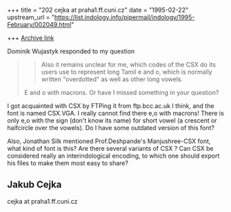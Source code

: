 +++
title = "202 cejka at praha1.ff.cuni.cz"
date = "1995-02-22"
upstream_url = "https://list.indology.info/pipermail/indology/1995-February/002049.html"

+++
[Archive link](https://list.indology.info/pipermail/indology/1995-February/002049.html)

Dominik Wujastyk responded to my question
> >  Also it remains unclear for me, which codes of the CSX do its users use to
> > represent long Tamil e and o, which is normally written "overdotted" as well
> > as other long vowels.
> 
> E and o with macrons. Or have I missed something in your question?

I got acquainted with CSX by FTPing it from ftp.bcc.ac.uk I think, and the
font is named CSX.VGA. I really cannot find there e,o with macrons! There is
only e,o with the sign (don't know its name) for short vowel (a crescent or
halfcircle over the vowels). Do I have some outdated version of this font?

Also, Jonathan Silk mentioned Prof.Deshpande's Manjushree-CSX font, what
kind of font is this? Are there several variants of CSX ?  Can CSX be
considered really an interindological encoding, to which one should export
his files to make them most easy to share?

Jakub Cejka
-- 
cejka at praha1.ff.cuni.cz





